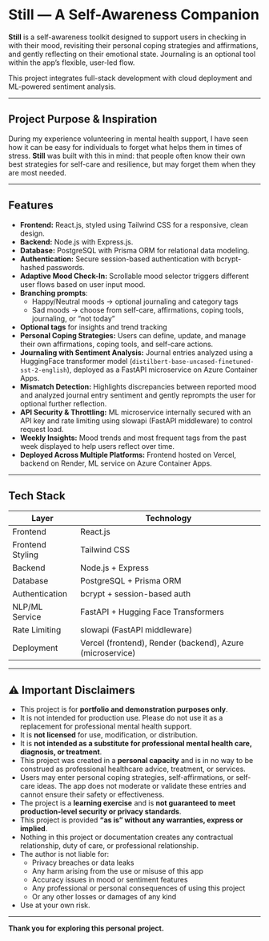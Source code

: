 # Still — A Self-Awareness Companion

**Still** is a self-awareness toolkit designed to support users in checking in with their mood, revisiting their personal coping strategies and affirmations, and gently reflecting on their emotional state. Journaling is an optional tool within the app’s flexible, user-led flow.

This project integrates full-stack development with cloud deployment and ML-powered sentiment analysis.

---

## Project Purpose & Inspiration

During my experience volunteering in mental health support, I have seen how it can be easy for individuals to forget what helps them in times of stress. **Still** was built with this in mind: that people often know their own best strategies for self-care and resilience, but may forget them when they are most needed.

---

## Features

- **Frontend:** React.js, styled using Tailwind CSS for a responsive, clean design.
- **Backend:** Node.js with Express.js.
- **Database:** PostgreSQL with Prisma ORM for relational data modeling.
- **Authentication:** Secure session-based authentication with bcrypt-hashed passwords.
- **Adaptive Mood Check-In:** Scrollable mood selector triggers different user flows based on user input mood.
- **Branching prompts**:
  - Happy/Neutral moods → optional journaling and category tags
  - Sad moods → choose from self-care, affirmations, coping tools, journaling, or “not today”
- **Optional tags** for insights and trend tracking
- **Personal Coping Strategies:** Users can define, update, and manage their own affirmations, coping tools, and self-care actions.
- **Journaling with Sentiment Analysis:** Journal entries analyzed using a HuggingFace transformer model (`distilbert-base-uncased-finetuned-sst-2-english`), deployed as a FastAPI microservice on Azure Container Apps.
- **Mismatch Detection:** Highlights discrepancies between reported mood and analyzed journal entry sentiment and gently reprompts the user for optional further reflection.
- **API Security & Throttling:** ML microservice internally secured with an API key and rate limiting using slowapi (FastAPI middleware) to control request load.
- **Weekly Insights:** Mood trends and most frequent tags from the past week displayed to help users reflect over time.
- **Deployed Across Multiple Platforms:** Frontend hosted on Vercel, backend on Render, ML service on Azure Container Apps.

---

## Tech Stack

| Layer            | Technology                 |
|------------------|-----------------------------|
| Frontend         | React.js                   |
| Frontend Styling | Tailwind CSS               |
| Backend          | Node.js + Express          |
| Database         | PostgreSQL + Prisma ORM    |
| Authentication   | bcrypt + session-based auth|
| NLP/ML Service   | FastAPI + Hugging Face Transformers |
| Rate Limiting    | slowapi (FastAPI middleware) |
| Deployment       | Vercel (frontend), Render (backend), Azure (microservice) |

---

## ⚠️ Important Disclaimers

- This project is for **portfolio and demonstration purposes only**.
- It is not intended for production use. Please do not use it as a replacement for professional mental health support.
- It is **not licensed** for use, modification, or distribution.
- It is **not intended as a substitute for professional mental health care, diagnosis, or treatment**.
- This project was created in a **personal capacity** and is in no way to be construed as professional healthcare advice, treatment, or services.
- Users may enter personal coping strategies, self-affirmations, or self-care ideas. The app does not moderate or validate these entries and cannot ensure their safety or effectiveness.
- The project is a **learning exercise** and is **not guaranteed to meet production-level security or privacy standards**.
- This project is provided **“as is” without any warranties, express or implied**.
- Nothing in this project or documentation creates any contractual relationship, duty of care, or professional relationship.
- The author is not liable for:
  - Privacy breaches or data leaks
  - Any harm arising from the use or misuse of this app
  - Accuracy issues in mood or sentiment features
  - Any professional or personal consequences of using this project
  - Or any other losses or damages of any kind
- Use at your own risk.


---


**Thank you for exploring this personal project.**
